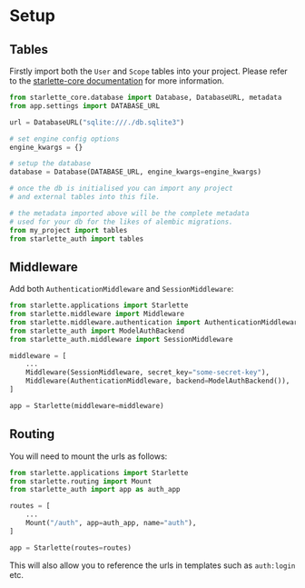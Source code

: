 # Setup


## Tables

Firstly import both the `User` and `Scope` tables into your project. Please refer to the [starlette-core documentation](https://accent-starlette.github.io/starlette-core/database/) for more information.

```python
from starlette_core.database import Database, DatabaseURL, metadata
from app.settings import DATABASE_URL

url = DatabaseURL("sqlite:///./db.sqlite3")

# set engine config options
engine_kwargs = {}

# setup the database
database = Database(DATABASE_URL, engine_kwargs=engine_kwargs)

# once the db is initialised you can import any project 
# and external tables into this file.

# the metadata imported above will be the complete metadata 
# used for your db for the likes of alembic migrations.
from my_project import tables
from starlette_auth import tables
```


## Middleware

Add both `AuthenticationMiddleware` and `SessionMiddleware`:

```python
from starlette.applications import Starlette
from starlette.middleware import Middleware
from starlette.middleware.authentication import AuthenticationMiddleware
from starlette_auth import ModelAuthBackend
from starlette_auth.middleware import SessionMiddleware

middleware = [
    ...
    Middleware(SessionMiddleware, secret_key="some-secret-key"),
    Middleware(AuthenticationMiddleware, backend=ModelAuthBackend()),
]

app = Starlette(middleware=middleware)
```

## Routing

You will need to mount the urls as follows:

```python
from starlette.applications import Starlette
from starlette.routing import Mount
from starlette_auth import app as auth_app

routes = [
    ...
    Mount("/auth", app=auth_app, name="auth"),
]

app = Starlette(routes=routes)
```

This will also allow you to reference the urls in templates such as `auth:login` etc.
